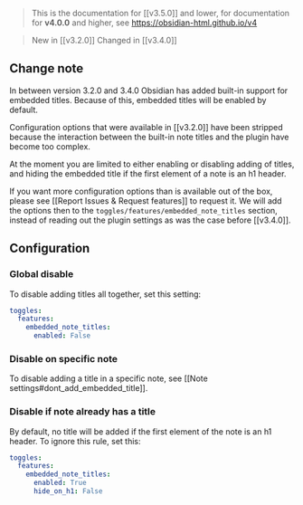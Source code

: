 > This is the documentation for [[v3.5.0]] and lower, for documentation for **v4.0.0** and higher, see https://obsidian-html.github.io/v4

> New in [[v3.2.0]]
> Changed in [[v3.4.0]]

## Change note
In between version 3.2.0 and 3.4.0 Obsidian has added built-in support for embedded titles.
Because of this, embedded titles will be enabled by default. 

Configuration options that were available in [[v3.2.0]] have been stripped because the interaction between the built-in note titles and the plugin have become too complex. 

At the moment you are limited to either enabling or disabling adding of titles,  and hiding the embedded title if the first element of a note is an h1 header. 

If you want more configuration options than is available out of the box, please see [[Report Issues & Request features]] to request it. We will add the options then to the `toggles/features/embedded_note_titles` section, instead of reading out the plugin settings as was the case before [[v3.4.0]].

## Configuration
### Global disable
To disable adding titles all together, set this setting:

``` yaml
toggles:
  features:
    embedded_note_titles:
      enabled: False
```

### Disable on specific note
To disable adding a title in a specific note, see [[Note settings#dont_add_embedded_title]].

### Disable if note already has a title
By default, no title will be added if the first element of the note is an h1 header. To ignore this rule, set this:
``` yaml
toggles:
  features:
    embedded_note_titles:
      enabled: True
      hide_on_h1: False
```
